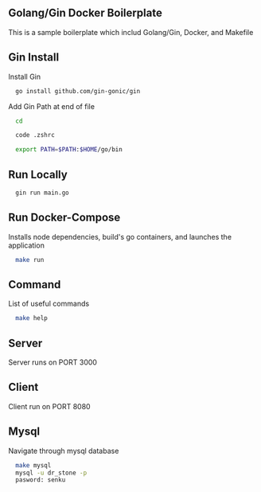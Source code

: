 ## Golang/Gin Docker Boilerplate

This is a sample boilerplate which includ Golang/Gin, Docker, and Makefile

## Gin Install

Install Gin

```bash
  go install github.com/gin-gonic/gin
```

Add Gin Path at end of file

```bash
  cd

  code .zshrc

  export PATH=$PATH:$HOME/go/bin
```

## Run Locally

```bash
  gin run main.go
```

## Run Docker-Compose

Installs node dependencies, build's go containers, and launches the application

```bash
  make run
```

## Command

List of useful commands

```bash
  make help
```

## Server

Server runs on PORT 3000

## Client

Client run on PORT 8080

## Mysql

Navigate through mysql database

```bash
  make mysql
  mysql -u dr_stone -p
  pasword: senku
```
